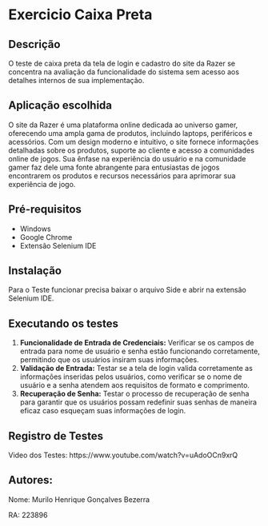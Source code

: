 # Exercicio Caixa Preta

<h2>Descrição</h2>
<p>O teste de caixa preta da tela de login e cadastro do site da Razer se concentra na avaliação da funcionalidade do sistema sem acesso aos detalhes internos de sua implementação.</p>

<h2>Aplicação escolhida</h2>
<p>
O site da Razer é uma plataforma online dedicada ao universo gamer, oferecendo uma ampla gama de produtos, incluindo laptops, periféricos e acessórios. Com um design moderno e intuitivo, o site fornece informações detalhadas sobre os produtos, suporte ao cliente e acesso a comunidades online de jogos. Sua ênfase na experiência do usuário e na comunidade gamer faz dele uma fonte abrangente para entusiastas de jogos encontrarem os produtos e recursos necessários para aprimorar sua experiência de jogo.</p>

<h2>Pré-requisitos</h2>
<ul>
  <li>Windows</li>
  <li>Google Chrome</li>
  <li>Extensão Selenium IDE</li>
</ul>

<h2>Instalação</h2>
<p>Para o Teste funcionar precisa baixar o arquivo Side e abrir na extensão Selenium IDE. </p>

<h2>Executando os testes</h2>
<ol>
  <li><strong>Funcionalidade de Entrada de Credenciais:</strong> Verificar se os campos de entrada para nome de usuário e senha estão funcionando corretamente, permitindo que os usuários insiram suas informações.</li>
  <li><strong>Validação de Entrada:</strong> Testar se a tela de login valida corretamente as informações inseridas pelos usuários, como verificar se o nome de usuário e a senha atendem aos requisitos de formato e comprimento.</li>
  <li><strong>Recuperação de Senha:</strong> Testar o processo de recuperação de senha para garantir que os usuários possam redefinir suas senhas de maneira eficaz caso esqueçam suas informações de login.</li>
</ol>

<h2>Registro de Testes</h2>
<p>Video dos Testes: https://www.youtube.com/watch?v=uAdoOCn9xrQ </p>

<h2>Autores: </h2>

<p>Nome: Murilo Henrique Gonçalves Bezerra</p>
<p>RA: 223896</p>
